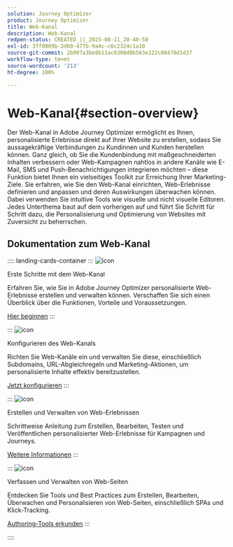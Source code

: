 ```yaml
---
solution: Journey Optimizer
product: Journey Optimizer
title: Web-Kanal
description: Web-Kanal
redpen-status: CREATED_||_2025-08-11_20-40-58
exl-id: 3ff0809b-2d60-477b-9a4c-c6c2324c1a10
source-git-commit: 2b907a3be8b11ac6308d0b563e122c88478d1d37
workflow-type: tm+mt
source-wordcount: '213'
ht-degree: 100%

---
```


# Web-Kanal{#section-overview}

Der Web-Kanal in Adobe Journey Optimizer ermöglicht es Ihnen, personalisierte Erlebnisse direkt auf Ihrer Website zu erstellen, sodass Sie aussagekräftige Verbindungen zu Kundinnen und Kunden herstellen können. Ganz gleich, ob Sie die Kundenbindung mit maßgeschneiderten Inhalten verbessern oder Web-Kampagnen nahtlos in andere Kanäle wie E-Mail, SMS und Push-Benachrichtigungen integrieren möchten – diese Funktion bietet Ihnen ein vielseitiges Toolkit zur Erreichung Ihrer Marketing-Ziele. Sie erfahren, wie Sie den Web-Kanal einrichten, Web-Erlebnisse definieren und anpassen und deren Auswirkungen überwachen können. Dabei verwenden Sie intuitive Tools wie visuelle und nicht visuelle Editoren. Jedes Unterthema baut auf dem vorherigen auf und führt Sie Schritt für Schritt dazu, die Personalisierung und Optimierung von Websites mit Zuversicht zu beherrschen.

## Dokumentation zum Web-Kanal

:::: landing-cards-container
:::
![icon](https://cdn.experienceleague.adobe.com/icons/circle-play.svg)

Erste Schritte mit dem Web-Kanal

Erfahren Sie, wie Sie in Adobe Journey Optimizer personalisierte Web-Erlebnisse erstellen und verwalten können. Verschaffen Sie sich einen Überblick über die Funktionen, Vorteile und Voraussetzungen.

[Hier beginnen](../using/web/get-started-web.md)
:::

:::
![icon](https://cdn.experienceleague.adobe.com/icons/gear.svg)

Konfigurieren des Web-Kanals

Richten Sie Web-Kanäle ein und verwalten Sie diese, einschließlich Subdomains, URL-Abgleichregeln und Marketing-Aktionen, um personalisierte Inhalte effektiv bereitzustellen.

[Jetzt konfigurieren](configure-web-channel-landing-page.md)
:::

:::
![icon](https://cdn.experienceleague.adobe.com/icons/list-check.svg)

Erstellen und Verwalten von Web-Erlebnissen

Schrittweise Anleitung zum Erstellen, Bearbeiten, Testen und Veröffentlichen personalisierter Web-Erlebnisse für Kampagnen und Journeys.

[Weitere Informationen](../using/web/create-web.md)
:::

:::
![icon](https://cdn.experienceleague.adobe.com/icons/screwdriver-wrench.svg)

Verfassen und Verwalten von Web-Seiten

Entdecken Sie Tools und Best Practices zum Erstellen, Bearbeiten, Überwachen und Personalisieren von Web-Seiten, einschließlich SPAs und Klick-Tracking.

[Authoring-Tools erkunden](author-web-pages-landing-page.md)
:::

::::
